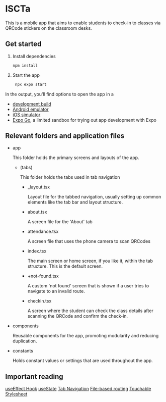 # ISCTa

This is a mobile app that aims to enable students to check-in to classes via QRCode stickers on the classroom desks.

## Get started

1. Install dependencies

   ```bash
   npm install
   ```

2. Start the app

   ```bash
    npx expo start
   ```

In the output, you'll find options to open the app in a

- [development build](https://docs.expo.dev/develop/development-builds/introduction/)
- [Android emulator](https://docs.expo.dev/workflow/android-studio-emulator/)
- [iOS simulator](https://docs.expo.dev/workflow/ios-simulator/)
- [Expo Go](https://expo.dev/go), a limited sandbox for trying out app development with Expo


## Relevant folders and application files
+ app
  
  This folder holds the primary screens and layouts of the app.
   + (tabs)
     
      This folder holds the tabs used in tab navigation
     + _layout.tsx
       
        Layout file for the tabbed navigation, usually setting up common elements like the tab bar and layout structure.
     + about.tsx
       
        A screen file for the 'About' tab
     + attendance.tsx
       
        A screen file that uses the phone camera to scan QRCodes
     + index.tsx
       
       The main screen or home screen, if you like it, within the tab structure. This is the default screen.
     + +not-found.tsx
       
       A custom 'not found' screen that is shown if a user tries to navigate to an invalid route.
     + checkin.tsx
       
       A screen where the student can check the class details after scanning the QRCode and confirm the check-in.
+ components
  
  Reusable components for the app, promoting modularity and reducing duplication.
+ constants
  
  Holds constant values or settings that are used throughout the app.

## Important reading

[useEffect Hook](https://react.dev/reference/react/useEffect)
[useState](https://react.dev/reference/react/useState)
[Tab Navigation](https://docs.expo.dev/router/advanced/tabs/)
[File-based routing](https://docs.expo.dev/router/advanced/stack/)
[Touchable](https://reactnative.dev/docs/touchableopacity)
[Stylesheet](https://reactnative.dev/docs/stylesheet)





